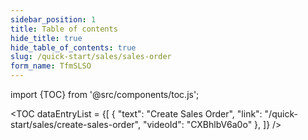 ```yaml
---
sidebar_position: 1
title: Table of contents
hide_title: true
hide_table_of_contents: true  
slug: /quick-start/sales/sales-order 
form_name: TfmSLSO
---
```


import {TOC} from '@src/components/toc.js';

<TOC
dataEntryList = {[
{
  "text": "Create Sales Order",
  "link": "/quick-start/sales/create-sales-order",
  "videoId": "CXBhlbV6a0o"
},
]}
/>
